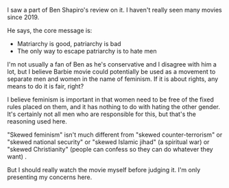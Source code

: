 I saw a part of Ben Shapiro's review on it. I haven't really seen many movies since 2019.

He says, the core message is:
- Matriarchy is good, patriarchy is bad
- The only way to escape patriarchy is to hate men

I'm not usually a fan of Ben as he's conservative and I disagree with him a lot, but I believe Barbie movie could potentially be used as a movement to separate men and women in the name of feminism. If it is about rights, any means to do it is fair, right?

I believe feminism is important in that women need to be free of the fixed rules placed on them, and it has nothing to do with hating the other gender. It's certainly not all men who are responsible for this, but that's the reasoning used here.

"Skewed feminism" isn't much different from "skewed counter-terrorism" or "skewed national security" or "skewed Islamic jihad" (a spiritual war) or "skewed Christianity" (people can confess so they can do whatever they want) .

But I should really watch the movie myself before judging it. I'm only presenting my concerns here.